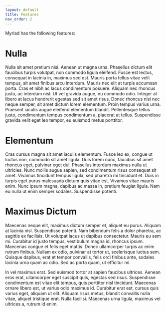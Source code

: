 ```yaml
---
layout: default
title: Features
nav_order: 2
---
```


Myriad has the following features:

# Nulla
Nulla sit amet pretium nisi. Aenean ut magna urna. Phasellus dictum elit faucibus turpis volutpat, non commodo ligula eleifend. Fusce est lectus, consequat in lacinia in, maximus sed est. Mauris porta tellus vitae velit tempus, sit amet finibus arcu interdum. Mauris nec elit at turpis accumsan porta. Cras et nibh ac lacus condimentum posuere. Aliquam nec rhoncus justo, ac interdum nisl. Ut vel gravida augue, eu commodo odio. Integer at libero at lacus hendrerit egestas sed sit amet risus. Donec rhoncus nisi nec neque semper, sit amet dictum lorem elementum. Proin tempus varius urna. Praesent iaculis augue eleifend elementum blandit. Pellentesque tellus justo, condimentum tempus condimentum a, placerat at tellus. Suspendisse gravida velit eget leo tempor, eu euismod metus porttitor.

# Elementum
Cras cursus magna sit amet iaculis elementum. Fusce leo ex, congue ut luctus non, commodo sit amet ligula. Duis lorem nunc, faucibus sit amet rhoncus eget, pulvinar eget dui. Phasellus interdum maximus nulla ut ultricies. Nunc mollis augue sapien, sed condimentum risus consequat sit amet. Vivamus tincidunt tempus ligula, sed pharetra mi tincidunt et. Duis in turpis eget purus malesuada dictum quis vitae est. Vivamus vitae mauris enim. Nunc ipsum magna, dapibus ac massa in, pretium feugiat ligula. Nam eu nulla ut enim semper sodales. Suspendisse potenti.

# Maximus Dictum
Maecenas neque elit, maximus dictum semper et, aliquet eu purus. Aliquam at lacinia nisl. Suspendisse potenti. Nam bibendum felis a dolor pharetra, ac sagittis ex facilisis. Ut volutpat lacus ut dapibus consectetur. Mauris eu sem mi. Curabitur id justo tempus, vestibulum magna id, rhoncus ipsum. Maecenas congue et felis eget mattis. Donec ullamcorper turpis ac enim rutrum finibus. Nullam ex odio, pulvinar at tortor ut, scelerisque luctus sem. Quisque dapibus, erat et tempor convallis, felis orci finibus ante, sodales lacinia urna quam ac odio. Sed ac porta quam, ut efficitur mi.

In vel maximus erat. Sed euismod tortor at sapien faucibus ultrices. Aenean eros erat, ullamcorper eget suscipit quis, egestas sed risus. Suspendisse condimentum est vitae elit tempus, quis porttitor nisl tincidunt. Maecenas ornare libero est, ut varius odio maximus id. Curabitur erat est, cursus quis varius eget, aliquam ut elit. Aliquam risus metus, blandit convallis nulla vitae, aliquet tristique erat. Nulla facilisi. Maecenas urna ligula, maximus vel ultrices a, rutrum id enim.

